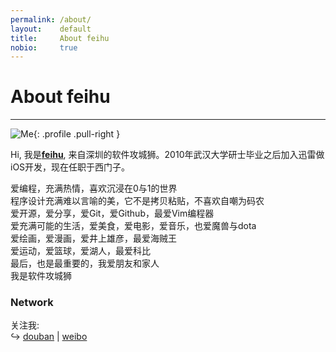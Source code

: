 ```yaml
---
permalink: /about/
layout:    default
title:     About feihu
nobio:     true
---
```


# About feihu
----------------

![Me](http://www.gravatar.com/avatar/9ffd3273e6f33aaf9cfb1bdccb8f3010?s=200){: .profile .pull-right }

Hi, 我是<a href="https://plus.google.com/110274901350159292510" rel="me">**feihu**</a>, 来自深圳的软件攻城狮。2010年武汉大学研士毕业之后加入迅雷做iOS开发，现在任职于西门子。

爱编程，充满热情，喜欢沉浸在0与1的世界<br>
程序设计充满难以言喻的美，它不是拷贝粘贴，不喜欢自嘲为码农<br>
爱开源，爱分享，爱Git，爱Github，最爱Vim编程器<br>
爱充满可能的生活，爱美食，爱电影，爱音乐，也爱魔兽与dota<br>
爱绘画，爱漫画，爱井上雄彦，最爱海贼王<br>
爱运动，爱篮球，爱湖人，最爱科比<br>
最后，也是最重要的，我爱朋友和家人<br>
我是软件攻城狮<br>

### Network

关注我:  
↪ [douban](http://www.douban.com/people/47964840/) | [weibo](http://weibo.com/u/2778164211)
